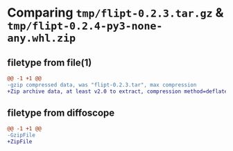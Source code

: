 # Comparing `tmp/flipt-0.2.3.tar.gz` & `tmp/flipt-0.2.4-py3-none-any.whl.zip`

## filetype from file(1)

```diff
@@ -1 +1 @@
-gzip compressed data, was "flipt-0.2.3.tar", max compression
+Zip archive data, at least v2.0 to extract, compression method=deflate
```

## filetype from diffoscope

```diff
@@ -1 +1 @@
-GzipFile
+ZipFile
```

